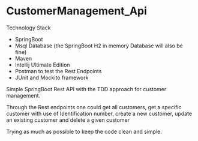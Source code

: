 # CustomerManagement_Api

Technology Stack
- SpringBoot 
- Msql Database (the SpringBoot H2 in memory Database will also be fine)
- Maven
- Intellij Ultimate Edition 
- Postman to test the Rest Endpoints
- JUnit and Mockito framework

Simple SpringBoot Rest API with the TDD approach for customer management.

Through the Rest endpoints one could get all customers, get a specific customer with use of Identification number, create a new customer, update an existing customer 
and delete a given customer

Trying as much as possible to keep the code clean and simple. 


